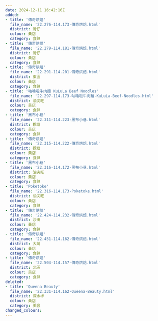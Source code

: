 ```yaml
---
date: 2024-12-11 16:42:16Z
added:
- title: '傳奇烘焙'
  file_name: '22.276-114.173-傳奇烘焙.html'
  district: 灣仔
  colour: 黃店
  category: 食肆
- title: '傳奇烘焙'
  file_name: '22.279-114.181-傳奇烘焙.html'
  district: 灣仔
  colour: 黃店
  category: 食肆
- title: '傳奇烘焙'
  file_name: '22.291-114.201-傳奇烘焙.html'
  district: 東區
  colour: 黃店
  category: 食肆
- title: '咕嚕啦牛肉麵 KuLuLa Beef Noodles'
  file_name: '22.297-114.173-咕嚕啦牛肉麵-KuLuLa-Beef-Noodles.html'
  district: 油尖旺
  colour: 黃店
  category: 食肆
- title: '黑布小巷'
  file_name: '22.311-114.223-黑布小巷.html'
  district: 觀塘
  colour: 黃店
  category: 食肆
- title: '傳奇烘焙'
  file_name: '22.315-114.222-傳奇烘焙.html'
  district: 觀塘
  colour: 黃店
  category: 食肆
- title: '黑布小巷'
  file_name: '22.316-114.172-黑布小巷.html'
  district: 油尖旺
  colour: 黃店
  category: 食肆
- title: 'Poketoke'
  file_name: '22.316-114.173-Poketoke.html'
  district: 油尖旺
  colour: 黃店
  category: 食肆
- title: '傳奇烘焙'
  file_name: '22.424-114.232-傳奇烘焙.html'
  district: 沙田
  colour: 黃店
  category: 食肆
- title: '傳奇烘焙'
  file_name: '22.451-114.162-傳奇烘焙.html'
  district: 大埔
  colour: 黃店
  category: 食肆
- title: '傳奇烘焙'
  file_name: '22.504-114.157-傳奇烘焙.html'
  district: 北區
  colour: 黃店
  category: 食肆
deleted:
- title: 'Queena Beauty'
  file_name: '22.331-114.162-Queena-Beauty.html'
  district: 深水埗
  colour: 黃店
  category: 美容
changed_colours:
---
```


